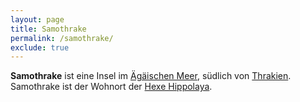 ```yaml
---
layout: page
title: Samothrake
permalink: /samothrake/
exclude: true
---
```


**Samothrake** ist eine Insel im [Ägäischen Meer](/aegaeisches-meer/), südlich von [Thrakien](/thrakien/). Samothrake ist der Wohnort der [Hexe Hippolaya](/hippolaya/).
